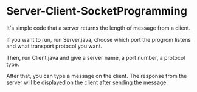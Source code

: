 # Server-Client-SocketProgramming

It's simple code that a server returns the length of message from a client.

If you want to run, run Server.java, choose which port the progrom listens and what transport protocol you want.

Then, run Client.java and give a server name, a port number, a protocol type.

After that, you can type a message on the client. The response from the server will be displayed on the client after sending the message.
